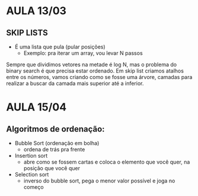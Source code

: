 # AULA 13/03
## SKIP LISTS
- É uma lista que pula (pular posições)
  - Exemplo: pra iterar um array, vou levar N passos

 Sempre que dividimos vetores na metade é log N, mas o problema do binary search é que precisa estar ordenado.
 Em skip list criamos atalhos entre os números, vamos criando como se fosse uma árvore, camadas para realizar a buscar da camada mais superior até a inferior.
 
# AULA 15/04
## Algoritmos de ordenação:
  - Bubble Sort (ordenação em bolha)
    - ordena de trás pra frente
  - Insertion sort
    - abre como se fossem cartas e coloca o elemento que você quer, na posição que você quer
  - Selection sort
    - inverso do bubble sort, pega o menor valor possível e joga no começo
